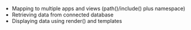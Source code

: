 - Mapping to multiple apps and views (path()/include() plus namespace)
- Retrieving data from connected database 
- Displaying data using render() and templates